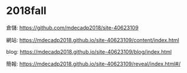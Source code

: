 # 2018fall
倉儲: https://github.com/mdecadp2018/site-40623109

網站: https://mdecadp2018.github.io/site-40623109/content/index.html

blog: https://mdecadp2018.github.io/site-40623109/blog/index.html

簡報: https://mdecadp2018.github.io/site-40623109/reveal/index.html#/
